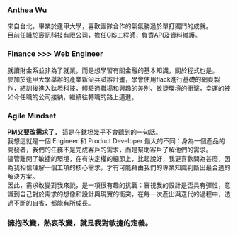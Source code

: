 ### Anthea Wu
來自台北，畢業於逢甲大學，喜歡團隊合作的氣氛勝過於單打獨鬥的成就。  
目前任職於宸訊科技有限公司，擔任GIS工程師，負責API及資料維護。

### Finance >>> Web Engineer
就讀財金系並非為了就業，而是想學習有關金融的基本知識，關於程式也是。  
參加於逢甲大學舉辦的產業新尖兵試辦計畫，學會使用flack進行基礎的網頁製作，結訓後進入鈦坦科技，體驗過職場和興趣的差別、敏捷環境的衝擊，幸運的被如今任職的公司接納，繼續往轉職的路上邁進。

### Agile Mindset
**PM又要改需求了。** 這是在鈦坦幾乎不會聽到的一句話。  
我想這就是一個 Engineer 和 Product Developer 最大的不同：身為一個產品的開發者，我們的任務不是完成客戶的需求，而是幫助客戶了解他們的需求。  
儘管離開了敏捷的環境，在有決定權的細節上，比起說好，我更喜歡問為甚麼，因為我相信理解一個工項的核心需求，才有可能藉由我們的專業知識判斷出最合適的解決方案。  
因此，需求改變對我來說，是一項很有趣的挑戰：審視我的設計是否具有彈性，意識到自己對於需求的想像和設計與現實的衝突，在每一次產出與迭代的過程中，透過不斷的自省，都能有所成長。  

### 擁抱改變，熱衷改變，就是我對敏捷的定義。
